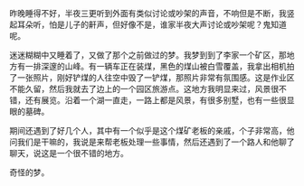 昨晚睡得不好，半夜三更听到外面有类似讨论或吵架的声音，不响但是不断，我竖起耳朵听，怕是儿子的鼾声，但好像不是，谁家半夜大声讨论或吵架呢？鬼知道呢。

迷迷糊糊中又睡着了，又做了那个之前做过的梦。我梦到到了李家一个矿区，那地方有一排深邃的山峰。有一辆车正在装煤，黑色的煤山被白雪覆盖，我拿出相机拍了一张照片，刚好铲煤的人往空中毁了一铲煤，那照片非常有氛围感。这是作业区不能久留，然后我就去了边上的一个园区旅游点。这地方我明显来过，风景很不错，还有展览。沿着一个湖一直走，一路上都是风景，有很多别墅，也有一些很显眼的墓碑。

期间还遇到了好几个人，其中有一个似乎是这个煤矿老板的亲戚，个子非常高，他问我们是干嘛的，我说是来帮老板处理一些事情，然后还遇到了一个路人和他聊了聊天，说这是一个很不错的地方。

奇怪的梦。